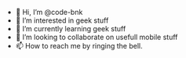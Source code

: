 - 👋 Hi, I’m @code-bnk
- 👀 I’m interested in geek stuff
- 🌱 I’m currently learning geek stuff
- 💞️ I’m looking to collaborate on usefull mobile stuff
- 📫 How to reach me by ringing the bell.

